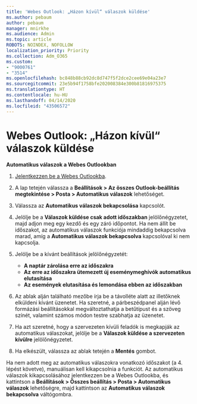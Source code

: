 ```yaml
---
title: 'Webes Outlook: „Házon kívül“ válaszok küldése'
ms.author: pebaum
author: pebaum
manager: mnirkhe
ms.audience: Admin
ms.topic: article
ROBOTS: NOINDEX, NOFOLLOW
localization_priority: Priority
ms.collection: Adm_O365
ms.custom:
- "9000761"
- "3514"
ms.openlocfilehash: bc848b88cb92dc8d747f5f2dce2cee69e04a23e7
ms.sourcegitcommit: 23e5b94f1758bfe202008384e300b81816975375
ms.translationtype: HT
ms.contentlocale: hu-HU
ms.lasthandoff: 04/14/2020
ms.locfileid: "43506572"
---
```

# <a name="outlook-on-the-web-send-out-of-office-replies"></a>Webes Outlook: „Házon kívül“ válaszok küldése

**Automatikus válaszok a Webes Outlookban**

1. [Jelentkezzen be a Webes Outlookba](https://support.office.com/hu-HU/article/how-to-sign-in-to-outlook-on-the-web-763fab4d-0138-4814-b450-37fc286bcb79).

2. A lap tetején válassza a **Beállítások > Az összes Outlook-beállítás megtekintése > Posta > Automatikus válaszok** lehetőséget.

3. Válassza az **Automatikus válaszok bekapcsolása** kapcsolót.

4. Jelölje be a **Válaszok küldése csak adott időszakban** jelölőnégyzetet, majd adjon meg egy kezdő és egy záró időpontot. Ha nem állít be időszakot, az automatikus válaszok funkciója mindaddig bekapcsolva marad, amíg a **Automatikus válaszok bekapcsolva** kapcsolóval ki nem kapcsolja.

5. Jelölje be a kívánt beállítások jelölőnégyzetét:
    - **A naptár zárolása erre az időszakra**
    - **Az erre az időszakra ütemezett új eseménymeghívók automatikus elutasítása**
    - **Az események elutasítása és lemondása ebben az időszakban**

6. Az ablak alján található mezőbe írja be a távolléte alatt az illetőknek elküldeni kívánt üzenetet. Ha szeretné, a párbeszédpanel alján lévő formázási beállításokkal megváltoztathatja a betűtípust és a szöveg színét, valamint számos módon testre szabhatja az üzenetet.

7. Ha azt szeretné, hogy a szervezeten kívüli feladók is megkapják az automatikus válaszokat, jelölje be a **Válaszok küldése a szervezeten kívülre** jelölőnégyzetet.

8. Ha elkészült, válassza az ablak tetején a **Mentés** gombot.

Ha nem adott meg az automatikus válaszokra vonatkozó időszakot (a 4. lépést követve), manuálisan kell kikapcsolnia a funkciót. Az automatikus válaszok kikapcsolásához jelentkezzen be a Webes Outlookba, és kattintson a **Beállítások > Összes beállítás > Posta > Automatikus válaszok** lehetőségre, majd kattintson az **Automatikus válaszok bekapcsolva** váltógombra.
